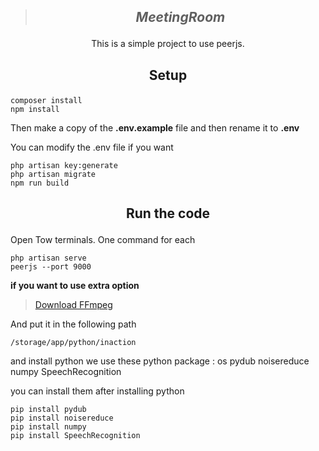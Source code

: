 >## ***<p align="center">MeetingRoom</p>***
<p align="center">This is a simple project to use peerjs.</p>

## <p align="center">Setup</p> 
```
composer install
npm install
```
Then make a copy of the **.env.example** file and then rename it to **.env**






You can modify the .env file if you want
```
php artisan key:generate
php artisan migrate
npm run build
```
## <p align="center">Run the code</p>
Open Tow terminals. One command for each
```
php artisan serve
peerjs --port 9000
```


**if you want to use extra option**
>[Download FFmpeg](https://www.ffmpeg.org/download.html)

And put it in the following path
```
/storage/app/python/inaction
```
and
install python
we use these python package :
os
pydub
noisereduce
numpy
SpeechRecognition

you can install them after installing python
```
pip install pydub
pip install noisereduce
pip install numpy
pip install SpeechRecognition

```
